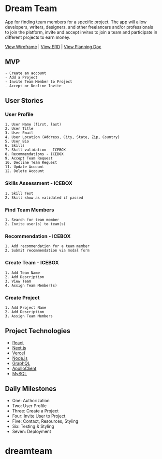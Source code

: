 # Dream Team

App for finding team members for a specific project. The app will allow developers, writers, designers, and other freelancers and/or professionals to join the platform, invite and accept invites to join a team and participate in different projects to earn money.

[View Wireframe](https://xd.adobe.com/view/23ccdd4a-d43b-4fcd-990f-181b2eb63eb1-769f/?fullscreen&hints=off) | [View ERD](https://drive.google.com/file/d/1QKwxipbl_yaqahZk4HWHeylWMtlgKzTt/view?usp=sharing) |
[View Planning Doc](https://docs.google.com/document/d/1SYWV5EvkljfyUwyKrXmCvZhy8wkK-mZGv4iht9jlkJg/edit?usp=sharing)

## MVP

    - Create an account
    - Add a Project
    - Invite Team Member to Project
    - Accept or Decline Invite

## User Stories

### User Profile

    1. User Name (first, last)
    2. User Title
    3. User Email
    4. User Location (Address, City, State, Zip, Country)
    5. User Bio
    6. Skills
    7. Skill validation - ICEBOX
    8. Recommendations - ICEBOX
    9. Accept Team Request
    10. Decline Team Request
    11. Update Account
    12. Delete Account

### Skills Assessment - ICEBOX

    1. Skill Test
    2. Skill show as validated if passed

### Find Team Members

    1. Search for team member
    2. Invite user(s) to team(s)

### Recommendation - ICEBOX

    1. Add recommendation for a team member
    2. Submit recommendation via modal form

### Create Team - ICEBOX

    1. Add Team Name
    2. Add Description
    3. View Team
    4. Assign Team Member(s)

### Create Project

    1. Add Project Name
    2. Add Description
    3. Assign Team Members

## Project Technologies

- [React](https://reactjs.org/)
- [Next.js](https://nextjs.org/)
- [Vercel](https://vercel.com/)
- [Node.js](https://nodejs.org/en/)
- [GraphQL](https://graphql.org/)
- [ApolloClient](https://www.apollographql.com/docs/react/)
- [MySQL](https://vercel.com/guides/deploying-next-and-mysql-with-vercel)

## Daily Milestones

- One: Authorization
- Two: User Profile
- Three: Create a Project
- Four: Invite User to Project
- Five: Contact, Resources, Styling
- Six: Testing & Styling
- Seven: Deployment

# dreamteam
